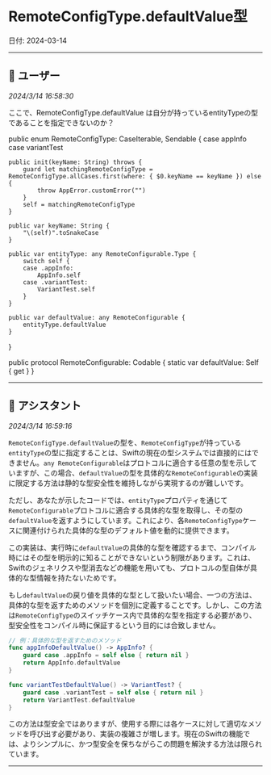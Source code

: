 # RemoteConfigType.defaultValue型

日付: 2024-03-14

---

## 👤 ユーザー
*2024/3/14 16:58:30*

ここで、RemoteConfigType.defaultValue は自分が持っているentityTypeの型であることを指定できないのか？

public enum RemoteConfigType: CaseIterable, Sendable {
    case appInfo
    case variantTest

    public init(keyName: String) throws {
        guard let matchingRemoteConfigType = RemoteConfigType.allCases.first(where: { $0.keyName == keyName }) else {
            throw AppError.customError("")
        }
        self = matchingRemoteConfigType
    }

    public var keyName: String {
        "\(self)".toSnakeCase
    }

    public var entityType: any RemoteConfigurable.Type {
        switch self {
        case .appInfo:
            AppInfo.self
        case .variantTest:
            VariantTest.self
        }
    }

    public var defaultValue: any RemoteConfigurable {
        entityType.defaultValue
    }
}

public protocol RemoteConfigurable: Codable {
    static var defaultValue: Self { get }
}

---

## 🤖 アシスタント
*2024/3/14 16:59:16*

`RemoteConfigType.defaultValue`の型を、`RemoteConfigType`が持っている`entityType`の型に指定することは、Swiftの現在の型システムでは直接的にはできません。`any RemoteConfigurable`はプロトコルに適合する任意の型を示していますが、この場合、`defaultValue`の型を具体的な`RemoteConfigurable`の実装に限定する方法は静的な型安全性を維持しながら実現するのが難しいです。

ただし、あなたが示したコードでは、`entityType`プロパティを通じて`RemoteConfigurable`プロトコルに適合する具体的な型を取得し、その型の`defaultValue`を返すようにしています。これにより、各`RemoteConfigType`ケースに関連付けられた具体的な型のデフォルト値を動的に提供できます。

この実装は、実行時に`defaultValue`の具体的な型を確認するまで、コンパイル時にはその型を明示的に知ることができないという制限があります。これは、Swiftのジェネリクスや型消去などの機能を用いても、プロトコルの型自体が具体的な型情報を持たないためです。

もし`defaultValue`の戻り値を具体的な型として扱いたい場合、一つの方法は、具体的な型を返すためのメソッドを個別に定義することです。しかし、この方法は`RemoteConfigType`のスイッチケース内で具体的な型を指定する必要があり、型安全性をコンパイル時に保証するという目的には合致しません。

```swift
// 例：具体的な型を返すためのメソッド
func appInfoDefaultValue() -> AppInfo? {
    guard case .appInfo = self else { return nil }
    return AppInfo.defaultValue
}

func variantTestDefaultValue() -> VariantTest? {
    guard case .variantTest = self else { return nil }
    return VariantTest.defaultValue
}
```

この方法は型安全ではありますが、使用する際には各ケースに対して適切なメソッドを呼び出す必要があり、実装の複雑さが増します。現在のSwiftの機能では、よりシンプルに、かつ型安全を保ちながらこの問題を解決する方法は限られています。

---
